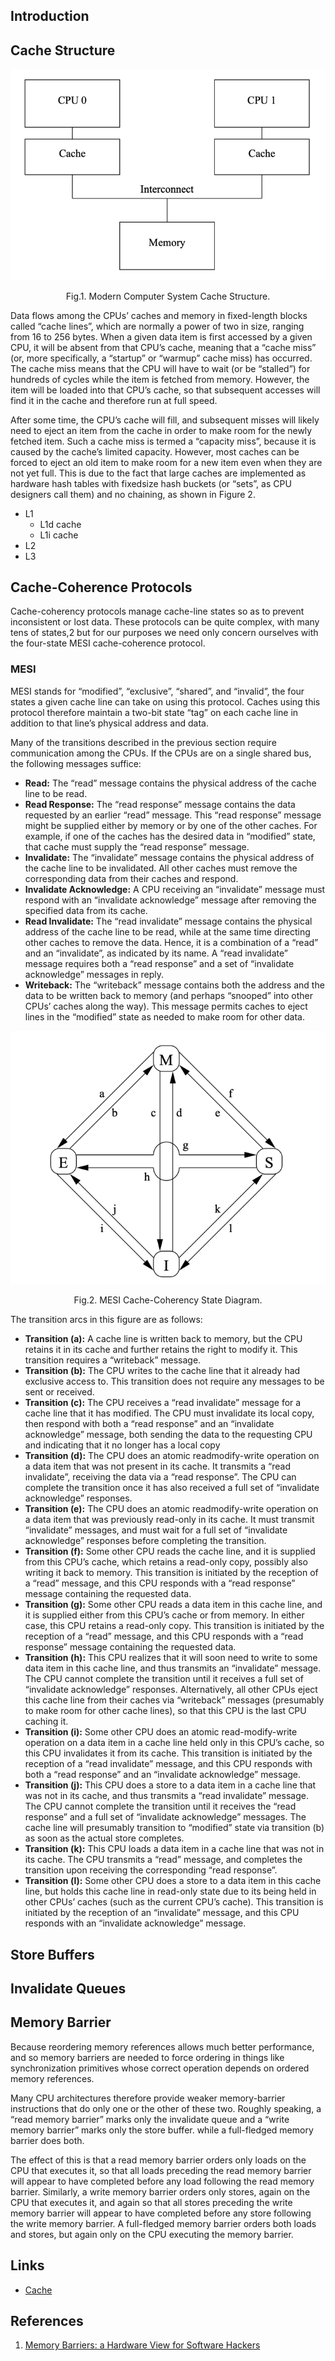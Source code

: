 ## Introduction

## Cache Structure

<div style="text-align: center;">

![Fig.1. Modern Computer System Cache Structure.](img/Cache-Structure.png)

</div>

<p style="text-align: center;">
Fig.1. Modern Computer System Cache Structure.
</p>

Data flows among the CPUs’ caches and memory in fixed-length blocks called “cache lines”, which are normally a power of two in size, ranging from 16 to 256 bytes.
When a given data item is first accessed by a given CPU, it will be absent from that CPU’s cache, meaning that a “cache miss” (or, more specifically, a “startup” or “warmup” cache miss) has occurred.
The cache miss means that the CPU will have to wait (or be “stalled”) for hundreds of cycles while the item is fetched from memory.
However, the item will be loaded into that CPU’s cache, so that subsequent accesses will find it in the cache and therefore run at full speed.

After some time, the CPU’s cache will fill, and subsequent misses will likely need to eject an item from the cache in order to make room for the newly fetched item.
Such a cache miss is termed a “capacity miss”, because it is caused by the cache’s limited capacity.
However, most caches can be forced to eject an old item to make room for a new item even when they are not yet full.
This is due to the fact that large caches are implemented as hardware hash tables with fixedsize hash buckets (or “sets”, as CPU designers call them) and no chaining, as shown in Figure 2.




- L1
  - L1d cache
  - L1i cache
- L2
- L3


## Cache-Coherence Protocols

Cache-coherency protocols manage cache-line states so as to prevent inconsistent or lost data.
These protocols can be quite complex, with many tens of states,2 but for our purposes we need only concern ourselves with the four-state MESI cache-coherence protocol.

### MESI

MESI stands for “modified”, “exclusive”, “shared”, and “invalid”, the four states a given cache line can take on using this protocol.
Caches using this protocol therefore maintain a two-bit state “tag” on each cache line in addition to that line’s physical address and data.

Many of the transitions described in the previous section require communication among the CPUs.
If the CPUs are on a single shared bus, the following messages suffice:

- **Read:**
  The “read” message contains the physical address of the cache line to be read.
- **Read Response:**
  The “read response” message contains the data requested by an earlier “read” message.
  This “read response” message might be supplied either by memory or by one of the other caches.
  For example, if one of the caches has the desired data in “modified” state, that cache must supply the “read response” message.
- **Invalidate:**
  The “invalidate” message contains the physical address of the cache line to be invalidated.
  All other caches must remove the corresponding data from their caches and respond.
- **Invalidate Acknowledge:**
  A CPU receiving an “invalidate” message must respond with an “invalidate acknowledge” message after removing the specified data from its cache.
- **Read Invalidate:**
  The “read invalidate” message contains the physical address of the cache line to be read, while at the same time directing other caches to remove the data.
  Hence, it is a combination of a “read” and an “invalidate”, as indicated by its name.
  A “read invalidate” message requires both a “read response” and a set of “invalidate acknowledge” messages in reply.
- **Writeback:**
  The “writeback” message contains both the address and the data to be written back to memory (and perhaps “snooped” into other CPUs’ caches along the way).
  This message permits caches to eject lines in the “modified” state as needed to make room for other data.

<div style="text-align: center;">

![Fig.1. MESI Cache-Coherency State Diagram.](img/Cache-MESI.png)

</div>

<p style="text-align: center;">
Fig.2. MESI Cache-Coherency State Diagram.
</p>

The transition arcs in this figure are as follows:

- **Transition (a):**
  A cache line is written back to memory, but the CPU retains it in its cache and further retains the right to modify it.
  This transition requires a “writeback” message.
- **Transition (b):**
  The CPU writes to the cache line that it already had exclusive access to. This transition does not require any messages to be sent or received.
- **Transition (c):**
  The CPU receives a “read invalidate” message for a cache line that it has modified.
  The CPU must invalidate its local copy, then respond with both a “read response” and an “invalidate acknowledge” message, both sending the data to the requesting CPU and indicating that it no longer has a local copy
- **Transition (d):**
  The CPU does an atomic readmodify-write operation on a data item that was not present in its cache.
  It transmits a “read invalidate”, receiving the data via a “read response”. The CPU can complete the transition once it has also received a full set of “invalidate acknowledge” responses.
- **Transition (e):**
  The CPU does an atomic readmodify-write operation on a data item that was previously read-only in its cache.
  It must transmit “invalidate” messages, and must wait for a full set of “invalidate acknowledge” responses before completing the transition.
- **Transition (f):**
  Some other CPU reads the cache line, and it is supplied from this CPU’s cache, which retains a read-only copy, possibly also writing it back to memory.
  This transition is initiated by the reception of a “read” message, and this CPU responds with a “read response” message containing the requested data.
- **Transition (g):**
  Some other CPU reads a data item in this cache line, and it is supplied either from this CPU’s cache or from memory. In either case, this CPU retains a read-only copy.
  This transition is initiated by the reception of a “read” message, and this CPU responds with a “read response” message containing the requested data.
- **Transition (h):**
  This CPU realizes that it will soon need to write to some data item in this cache line, and thus transmits an “invalidate” message.
  The CPU cannot complete the transition until it receives a full set of “invalidate acknowledge” responses.
  Alternatively, all other CPUs eject this cache line from their caches via “writeback” messages (presumably to make room for other cache lines), so that this CPU is the last CPU caching it.
- **Transition (i):**
  Some other CPU does an atomic read-modify-write operation on a data item in a cache line held only in this CPU’s cache, so this CPU invalidates it from its cache.
  This transition is initiated by the reception of a “read invalidate” message, and this CPU responds with both a “read response” and an “invalidate acknowledge” message.
- **Transition (j):**
  This CPU does a store to a data item in a cache line that was not in its cache, and thus transmits a “read invalidate” message.
  The CPU cannot complete the transition until it receives the “read response” and a full set of “invalidate acknowledge” messages.
  The cache line will presumably transition to “modified” state via transition (b) as soon as the actual store completes.
- **Transition (k):**
  This CPU loads a data item in a cache line that was not in its cache. The CPU transmits a “read” message, and completes the transition upon receiving the corresponding “read response”.
- **Transition (l):**
  Some other CPU does a store to a data item in this cache line, but holds this cache line in read-only state due to its being held in other CPUs’ caches (such as the current CPU’s cache).
  This transition is initiated by the reception of an “invalidate” message, and this CPU responds with an “invalidate acknowledge” message.

## Store Buffers

## Invalidate Queues

## Memory Barrier

Because reordering memory references allows much better performance, and so memory barriers are needed to force ordering in things like synchronization primitives whose correct operation depends on ordered memory references.

Many CPU architectures therefore provide weaker memory-barrier instructions that do only one or the other of these two.
Roughly speaking, a “read memory barrier” marks only the invalidate queue and a “write memory barrier” marks only the store buffer. while a full-fledged memory barrier does both.

The effect of this is that a read memory barrier orders only loads on the CPU that executes it, so that all loads preceding the read memory barrier will appear to have completed before any load following the read memory barrier.
Similarly, a write memory barrier orders only stores, again on the CPU that executes it, and again so that all stores preceding the write memory barrier will appear to have completed before any store following the write memory barrier.
A full-fledged memory barrier orders both loads and stores, but again only on the CPU executing the memory barrier.

## Links

- [Cache](/docs/CS/Cache.md)

## References

1. [Memory Barriers: a Hardware View for Software Hackers](http://www.rdrop.com/users/paulmck/scalability/paper/whymb.2010.06.07c.pdf)

